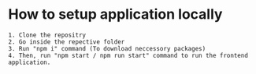 # How to setup application locally 

    1. Clone the repositry
    2. Go inside the repective folder 
    3. Run "npm i" command (To download neccessory packages)
    4. Then, run "npm start / npm run start" command to run the frontend application.
